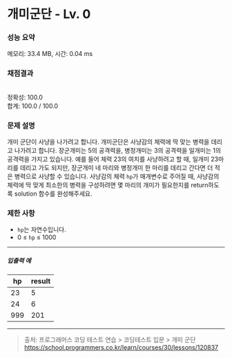 # 개미군단 - Lv. 0

### 성능 요약

메모리: 33.4 MB, 시간: 0.04 ms

### 채점결과

<br/>정확성: 100.0<br/>합계: 100.0 / 100.0

### 문제 설명

개미 군단이 사냥을 나가려고 합니다. 개미군단은 사냥감의 체력에 딱 맞는 병력을 데리고 나가려고 합니다. 장군개미는 5의 공격력을, 병정개미는 3의 공격력을 일개미는 1의 공격력을 가지고 있습니다. 예를 들어 체력 23의 여치를 사냥하려고 할 때, 일개미 23마리를 데리고 가도 되지만, 장군개미 네 마리와 병정개미 한 마리를 데리고 간다면 더 적은 병력으로 사냥할 수 있습니다. 사냥감의 체력 <code>hp</code>가 매개변수로 주어질 때, 사냥감의 체력에 딱 맞게 최소한의 병력을 구성하려면 몇 마리의 개미가 필요한지를 return하도록 solution 함수를 완성해주세요.

### 제한 사항

+ <code>hp</code>는 자연수입니다.
+ 0 ≤ <code>hp</code> ≤ 1000

<hr>

<h5>입출력 예</h5>

|   hp	|   result   |
|   --  |   --  |
|   23	|	5   |
|   24	|	6   |
|   999	|	201   |

<hr>

> 출처: 프로그래머스 코딩 테스트 연습 > 코딩테스트 입문 > 개미 군단 https://school.programmers.co.kr/learn/courses/30/lessons/120837
